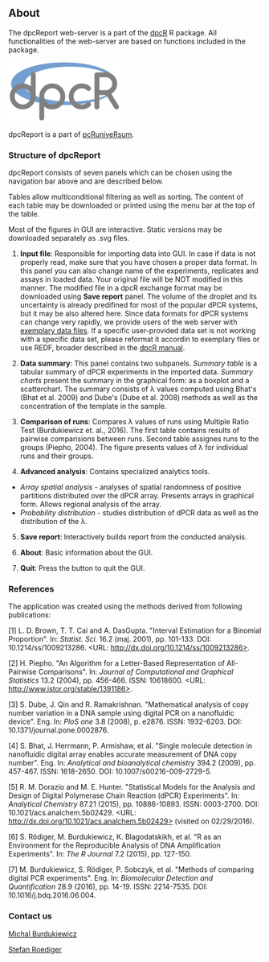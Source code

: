 ## About

The dpcReport web-server is a part of the [dpcR](http://cran.r-project.org/web/packages/dpcR/index.html) R package. All functionalities of the web-server are based on functions included in the package.

<img src="dpcR_logo.png" alt="HTML5 Icon" style="width:224px;height:120px">

dpcReport is a part of [pcRuniveRsum](http://michbur.github.io/pcRuniveRsum/).

### Structure of dpcReport

dpcReport consists of seven panels which can be chosen using the navigation bar above and are described below.

Tables allow multiconditional filtering as well as sorting. The content of each table may be downloaded or printed using the menu bar at the top of the table.  

Most of the figures in GUI are interactive. Static versions may be downloaded separately as .svg files.

1. **Input file**: Responsible for importing data into GUI. In case if data is not properly read, make sure that you have chosen a proper data format. In this panel you can also change name of the experiments, replicates and assays in loaded data. Your original file will be NOT modified in this manner. The modified file in a dpcR exchange format may be downloaded using **Save report** panel. The volume of the droplet and its uncertainty is already predifined for most of the popular dPCR systems, but it may be also altered here.
Since data formats for dPCR systems can change very rapidly, we provide users of the web server with [exemplary data files](https://github.com/michbur/dpcR_data). If a specific user-provided data set is not working with a specific data set, please reformat it accordin to exemplary files or use REDF, broader described in the [dpcR manual](http://michbur.github.io/dpcR_manual/).

2. **Data summary**: This panel contains two subpanels. *Summary table* is a tabular summary of dPCR experiments in the imported data. *Summary charts* present the summary in the graphical form: as a boxplot and a scatterchart. The summary consists of &lambda; values computed using Bhat's (Bhat et al. 2009) and Dube's (Dube et al. 2008) methods as well as the concentration of the template in the sample.   

3. **Comparison of runs**: Compares &lambda; values of runs using Multiple Ratio Test (Burdukiewicz et. al., 2016). The first table contains results of pairwise comparisions between runs. Second table assignes runs to the groups (Piepho, 2004). The figure presents values of &lambda; for individual runs and their groups.    

4. **Advanced analysis**: Contains specialized analytics tools.  
  + *Array spatial analysis* - analyses of spatial randomness of positive partitions distributed over the dPCR array. Presents arrays in graphical form. Allows regional analysis of the array.    
  + *Probability distribution* - studies distribution of dPCR data as well as the distribution of the &lambda;.    

5. **Save report**: Interactively builds report from the conducted analysis.    

6. **About**: Basic information about the GUI.    

7. **Quit**: Press the button to quit the GUI.

### References

The application was created using the methods derived from following publications: 

[1] L. D. Brown, T. T. Cai and A. DasGupta. "Interval Estimation
for a Binomial Proportion". In: _Statist. Sci._ 16.2 (maj. 2001),
pp. 101-133. DOI: 10.1214/ss/1009213286. <URL:
http://dx.doi.org/10.1214/ss/1009213286>.

[2] H. Piepho. "An Algorithm for a Letter-Based Representation of
All-Pairwise Comparisons". In: _Journal of Computational and
Graphical Statistics_ 13.2 (2004), pp. 456-466. ISSN: 10618600.
<URL: http://www.jstor.org/stable/1391186>.

[3] S. Dube, J. Qin and R. Ramakrishnan. "Mathematical analysis of
copy number variation in a DNA sample using digital PCR on a
nanofluidic device". Eng. In: _PloS one_ 3.8 (2008), p. e2876.
ISSN: 1932-6203. DOI: 10.1371/journal.pone.0002876.

[4] S. Bhat, J. Herrmann, P. Armishaw, et al. "Single molecule
detection in nanofluidic digital array enables accurate
measurement of DNA copy number". Eng. In: _Analytical and
bioanalytical chemistry_ 394.2 (2009), pp. 457-467. ISSN:
1618-2650. DOI: 10.1007/s00216-009-2729-5.

[5] R. M. Dorazio and M. E. Hunter. "Statistical Models for the
Analysis and Design of Digital Polymerase Chain Reaction (dPCR)
Experiments". In: _Analytical Chemistry_ 87.21 (2015), pp.
10886-10893. ISSN: 0003-2700. DOI: 10.1021/acs.analchem.5b02429.
<URL: http://dx.doi.org/10.1021/acs.analchem.5b02429> (visited on
02/29/2016).

[6] S. Rödiger, M. Burdukiewicz, K. Blagodatskikh, et al. "R as an
Environment for the Reproducible Analysis of DNA Amplification
Experiments". In: _The R Journal_ 7.2 (2015), pp. 127-150.

[7] M. Burdukiewicz, S. Rödiger, P. Sobczyk, et al. "Methods of
comparing digital PCR experiments". Eng. In: _Biomolecular
Detection and Quantification_ 28.9 (2016), pp. 14-19. ISSN:
2214-7535. DOI: 10.1016/j.bdq.2016.06.004.

### Contact us

[Michal Burdukiewicz](https://github.com/michbur)  

[Stefan Roediger](https://www.researchgate.net/profile/Stefan_Roediger)  

